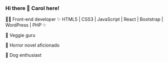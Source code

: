 ### Hi there 👋 Carol here!

👩‍💻 Front-end developer  ✨ HTML5 | CSS3 | JavaScript | React | Bootstrap | WordPress | PHP ✨

🌱 Veggie guru

👻 Horror novel aficionado

🐶 Dog enthusiast 

<!--
**carolb92/carolb92** is a ✨ _special_ ✨ repository because its `README.md` (this file) appears on your GitHub profile.

Here are some ideas to get you started:

- 🔭 I’m currently working on ...
- 🌱 I’m currently learning ...
- 👯 I’m looking to collaborate on ...
- 🤔 I’m looking for help with ...
- 💬 Ask me about ...
- 📫 How to reach me: ...
- 😄 Pronouns: ...
- ⚡ Fun fact: ...
-->
